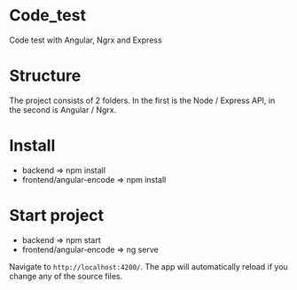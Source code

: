 # Code_test
Code test with Angular, Ngrx  and Express

# Structure
The project consists of 2 folders. In the first is the Node / Express API, in the second is Angular / Ngrx.

# Install
- backend => npm install
- frontend/angular-encode => npm install

# Start project
- backend => npm start
- frontend/angular-encode  => ng serve

Navigate to `http://localhost:4200/`. The app will automatically reload if you change any of the source files.
